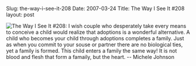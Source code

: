 Slug: the-way-i-see-it-208
Date: 2007-03-24
Title: The Way I See It #208
layout: post

<img alt="The Way I See It #208: I wish couple who desperately take every means to conceive a child would realize that adoptions is a wonderful alternative. A child who becomes your child through adoptions completes a family. Just as when you commit to your souse or partner there are no biological ties, yet a family is formed. This child enters a family the same way! It is not blood and flesh that form a famaily, but the heart. -- Michele Johnson" class="at-xid-6a010534988cd3970b0120a5b36451970c" src="https://steveivy.typepad.com/.a/6a010534988cd3970b0120a5b36451970c-pi" title="The Way I See It #208" />
